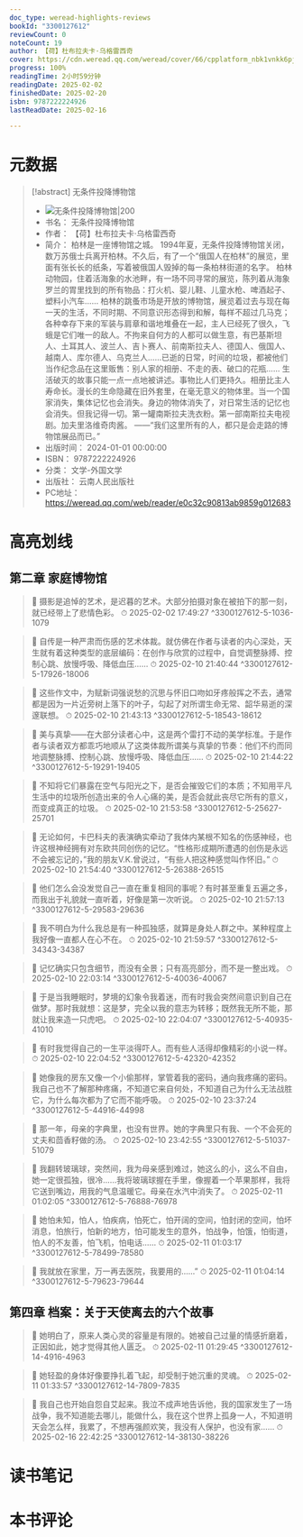 ```yaml
---
doc_type: weread-highlights-reviews
bookId: "3300127612"
reviewCount: 0
noteCount: 19
author: 【荷】杜布拉夫卡·乌格雷西奇
cover: https://cdn.weread.qq.com/weread/cover/66/cpplatform_nbk1vnkk6pjgwcrk7wzrmv/t6_cpplatform_nbk1vnkk6pjgwcrk7wzrmv1735107348.jpg
progress: 100%
readingTime: 2小时59分钟
readingDate: 2025-02-02
finishedDate: 2025-02-20
isbn: 9787222224926
lastReadDate: 2025-02-16

---
```

# 元数据
> [!abstract] 无条件投降博物馆
> - ![ 无条件投降博物馆|200](https://cdn.weread.qq.com/weread/cover/66/cpplatform_nbk1vnkk6pjgwcrk7wzrmv/t6_cpplatform_nbk1vnkk6pjgwcrk7wzrmv1735107348.jpg)
> - 书名： 无条件投降博物馆
> - 作者： 【荷】杜布拉夫卡·乌格雷西奇
> - 简介： 柏林是一座博物馆之城。 1994年夏，无条件投降博物馆关闭，数万苏俄士兵离开柏林。不久后，有了一个“俄国人在柏林”的展览，里面有张长长的纸条，写着被俄国人毁掉的每一条柏林街道的名字。 柏林动物园，住着活海象的水池畔，有一场不同寻常的展览，陈列着从海象罗兰的胃里找到的所有物品：打火机、婴儿鞋、儿童水枪、啤酒起子、塑料小汽车…… 柏林的跳蚤市场是开放的博物馆，展览着过去与现在每一天的生活，不同时期、不同意识形态得到和解，每样不超过几马克；各种幸存下来的军装与肩章和谐地堆叠在一起，主人已经死了很久，飞蛾是它们唯一的敌人。不拘来自何方的人都可以做生意，有巴基斯坦人、土耳其人、波兰人、吉卜赛人、前南斯拉夫人、德国人、俄国人、越南人、库尔德人、乌克兰人……已逝的日常，时间的垃圾，都被他们当作纪念品在这里贩售：别人家的相册、不走的表、破口的花瓶…… 生活破灭的故事只能一点一点地被讲述。事物比人们更持久。相册比主人寿命长。漫长的生命隐藏在旧外套里，在毫无意义的物体里。当一个国家消失，集体记忆也会消失。身边的物体消失了，对日常生活的记忆也会消失。但我记得一切。第一罐南斯拉夫洗衣粉。第一部南斯拉夫电视剧。加夫里洛维奇肉酱。 ——“我们这里所有的人，都只是会走路的博物馆展品而已。”
> - 出版时间： 2024-01-01 00:00:00
> - ISBN： 9787222224926
> - 分类： 文学-外国文学
> - 出版社： 云南人民出版社
> - PC地址：https://weread.qq.com/web/reader/e0c32c90813ab9859g012683

# 高亮划线

## 第二章 家庭博物馆

> 📌 摄影是追悼的艺术，是迟暮的艺术。大部分拍摄对象在被拍下的那一刻，就已经带上了悲情色彩。 
> ⏱ 2025-02-02 17:49:27 ^3300127612-5-1036-1079

> 📌 自传是一种严肃而伤感的艺术体裁。就仿佛在作者与读者的内心深处，天生就有着这种类型的底层编码：在创作与欣赏的过程中，自觉调整脉搏、控制心跳、放慢呼吸、降低血压…… 
> ⏱ 2025-02-10 21:40:44 ^3300127612-5-17926-18006

> 📌 这些作文中，为赋新词强说愁的沉思与怀旧口吻如牙疼般挥之不去，通常都是因为一片近旁树上落下的叶子，勾起了对所谓生命无常、韶华易逝的深邃联想。 
> ⏱ 2025-02-10 21:43:13 ^3300127612-5-18543-18612

> 📌 美与真挚——在大部分读者心中，这是两个雷打不动的美学标准。于是作者与读者双方都乖巧地顺从了这类体裁所谓美与真挚的节奏：他们不约而同地调整脉搏、控制心跳、放慢呼吸、降低血压…… 
> ⏱ 2025-02-10 21:44:22 ^3300127612-5-19291-19405

> 📌 不知将它们暴露在空气与阳光之下，是否会摧毁它们的本质；不知用平凡生活中的垃圾所创造出来的令人心痛的美，是否会就此丧尽它所有的意义，而变成真正的垃圾。 
> ⏱ 2025-02-10 21:53:58 ^3300127612-5-25627-25701

> 📌 无论如何，卡巴科夫的表演确实牵动了我体内某根不知名的伤感神经，也许这根神经拥有对东欧共同创伤的记忆。“性格形成期所遭遇的创伤是永远不会被忘记的，”我的朋友V.K.曾说过，“有些人把这种感觉叫作怀旧。” 
> ⏱ 2025-02-10 21:54:40 ^3300127612-5-26388-26515

> 📌 他们怎么会没发觉自己一直在重复相同的事呢？有时甚至重复五遍之多，而我出于礼貌就一直听着，好像是第一次听说。 
> ⏱ 2025-02-10 21:57:13 ^3300127612-5-29583-29636

> 📌 我不明白为什么我总是有一种孤独感，就算是身处人群之中。某种程度上我好像一直都人在心不在。 
> ⏱ 2025-02-10 21:59:57 ^3300127612-5-34343-34387

> 📌 记忆确实只包含细节，而没有全景；只有高亮部分，而不是一整出戏。 
> ⏱ 2025-02-10 22:03:14 ^3300127612-5-40036-40067

> 📌 于是当我睡眠时，梦境的幻象令我着迷，而有时我会突然间意识到自己在做梦。那时我就想：这是梦，完全以我的意志为转移；既然我无所不能，那就让我来造一只虎吧。 
> ⏱ 2025-02-10 22:04:07 ^3300127612-5-40935-41010

> 📌 有时我觉得自己的一生平淡得吓人。而有些人活得却像精彩的小说一样。 
> ⏱ 2025-02-10 22:04:52 ^3300127612-5-42320-42352

> 📌 她像我的房东又像一个小偷那样，掌管着我的密码，通向我疼痛的密码。我自己也不了解那种疼痛，不知道它来自何处，不知道自己为什么无法战胜它，为什么每次都为了它而不能呼吸。 
> ⏱ 2025-02-10 23:37:24 ^3300127612-5-44916-44998

> 📌 那一年，母亲的字典里，也没有世界。她的字典里只有我、一个不会死的丈夫和茴香籽做的汤。 
> ⏱ 2025-02-10 23:42:55 ^3300127612-5-51037-51079

> 📌 我翻转玻璃球，突然间，我为母亲感到难过，她这么的小，这么不自由，她一定很孤独，很冷……我将玻璃球握在手里，像握着一个苹果那样，我将它送到嘴边，用我的气息温暖它。母亲在水汽中消失了。 
> ⏱ 2025-02-11 01:02:05 ^3300127612-5-76888-76978

> 📌 她怕未知，怕人，怕疾病，怕死亡，怕开阔的空间，怕封闭的空间，怕坏消息，怕旅行，怕新的地方，怕可能发生的意外，怕战争，怕饿，怕街道，怕人的不友善，怕飞机，怕电话…… 
> ⏱ 2025-02-11 01:03:17 ^3300127612-5-78499-78580

> 📌 我就放在家里，万一再去医院，我要用的……” 
> ⏱ 2025-02-11 01:04:14 ^3300127612-5-79623-79644

## 第四章 档案：关于天使离去的六个故事

> 📌 她明白了，原来人类心灵的容量是有限的。她被自己过量的情感折磨着，正因如此，她才觉得其他人匮乏。 
> ⏱ 2025-02-11 01:29:45 ^3300127612-14-4916-4963

> 📌 她轻盈的身体好像要挣扎着飞起，却受制于她沉重的灵魂。 
> ⏱ 2025-02-11 01:33:57 ^3300127612-14-7809-7835

> 📌 我自己也开始自怨自艾起来。我泣不成声地告诉他，我的国家发生了一场战争，我不知道能去哪儿，能做什么，我在这个世界上孤身一人，不知道明天会怎么样，我累了，不想再强颜欢笑，我没有人保护，也没有家…… 
> ⏱ 2025-02-16 22:42:25 ^3300127612-14-38130-38226

# 读书笔记

# 本书评论

